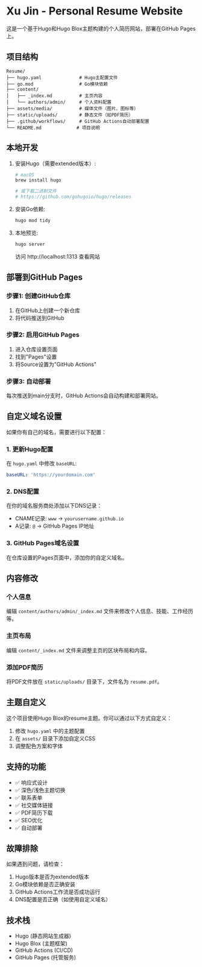 # Xu Jin - Personal Resume Website

这是一个基于Hugo和Hugo Blox主题构建的个人简历网站，部署在GitHub Pages上。

## 项目结构

```
Resume/
├── hugo.yaml              # Hugo主配置文件
├── go.mod                 # Go模块依赖
├── content/
│   ├── _index.md          # 主页内容
│   └── authors/admin/     # 个人资料配置
├── assets/media/          # 媒体文件（图片、图标等）
├── static/uploads/        # 静态文件（如PDF简历）
├── .github/workflows/     # GitHub Actions自动部署配置
└── README.md             # 项目说明

```

## 本地开发

1. 安装Hugo（需要extended版本）:
   ```bash
   # macOS
   brew install hugo

   # 或下载二进制文件
   # https://github.com/gohugoio/hugo/releases
   ```

2. 安装Go依赖:
   ```bash
   hugo mod tidy
   ```

3. 本地预览:
   ```bash
   hugo server
   ```

   访问 http://localhost:1313 查看网站

## 部署到GitHub Pages

### 步骤1: 创建GitHub仓库
1. 在GitHub上创建一个新仓库
2. 将代码推送到GitHub

### 步骤2: 启用GitHub Pages
1. 进入仓库设置页面
2. 找到"Pages"设置
3. 将Source设置为"GitHub Actions"

### 步骤3: 自动部署
每次推送到main分支时，GitHub Actions会自动构建和部署网站。

## 自定义域名设置

如果你有自己的域名，需要进行以下配置：

### 1. 更新Hugo配置
在 `hugo.yaml` 中修改 `baseURL`:
```yaml
baseURL: 'https://yourdomain.com'
```

### 2. DNS配置
在你的域名服务商处添加以下DNS记录：
- CNAME记录: `www` -> `yourusername.github.io`
- A记录: `@` -> GitHub Pages IP地址

### 3. GitHub Pages域名设置
在仓库设置的Pages页面中，添加你的自定义域名。

## 内容修改

### 个人信息
编辑 `content/authors/admin/_index.md` 文件来修改个人信息、技能、工作经历等。

### 主页布局
编辑 `content/_index.md` 文件来调整主页的区块布局和内容。

### 添加PDF简历
将PDF文件放在 `static/uploads/` 目录下，文件名为 `resume.pdf`。

## 主题自定义

这个项目使用Hugo Blox的resume主题。你可以通过以下方式自定义：

1. 修改 `hugo.yaml` 中的主题配置
2. 在 `assets/` 目录下添加自定义CSS
3. 调整配色方案和字体

## 支持的功能

- ✅ 响应式设计
- ✅ 深色/浅色主题切换
- ✅ 联系表单
- ✅ 社交媒体链接
- ✅ PDF简历下载
- ✅ SEO优化
- ✅ 自动部署

## 故障排除

如果遇到问题，请检查：
1. Hugo版本是否为extended版本
2. Go模块依赖是否正确安装
3. GitHub Actions工作流是否成功运行
4. DNS配置是否正确（如使用自定义域名）

## 技术栈

- Hugo (静态网站生成器)
- Hugo Blox (主题框架)
- GitHub Actions (CI/CD)
- GitHub Pages (托管服务)